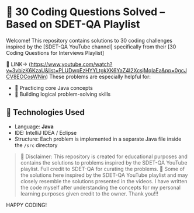 # 📘 30 Coding Questions Solved – Based on SDET-QA Playlist

Welcome! This repository contains solutions to 30 coding challenges inspired by the [SDET-QA YouTube channel]
specifically from their [30 Coding Questions for Interviews Playlist]  

📘 LINK->  (https://www.youtube.com/watch?v=3vbizK6KzaU&list=PLUDwpEzHYYLtgkXK6YaZ4I2XcsjMqIaEa&pp=0gcJCV8EOCosWNin)
These problems are especially helpful for:
- 🧪 Practicing core Java concepts
- 🚀 Building logical problem-solving skills

## 🔧 Technologies Used

- Language: **Java**
- IDE: IntelliJ IDEA / Eclipse
- Structure: Each problem is implemented in a separate Java file inside the `/src` directory

> 📌 Disclaimer: This repository is created for educational purposes and contains the solutions to problems inspired by the SDET-QA YouTube playlist. Full credit to SDET-QA for curating the problems.
> 📌 Some of the solutions here inspired by the SDET-QA YouTube playlist and may closely resemble the solutions presented in the videos. I have written the code myself after understanding the concepts for my personal learning purposes given credit to the owner.
Thank you!!!

HAPPY CODING!

